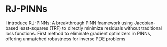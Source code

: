 # RJ-PINNs
I introduce RJ-PINNs: A breakthrough PINN framework using Jacobian-based least-squares (TRF) to directly minimize residuals without traditional loss functions. First method to eliminate gradient optimizers in PINNs, offering unmatched robustness for inverse PDE problems
